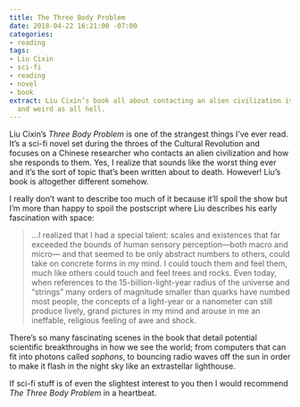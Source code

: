 ```yaml
---
title: The Three Body Problem
date: 2018-04-22 16:21:00 -07:00
categories:
- reading
tags:
- Liu Cixin
- sci-fi
- reading
- novel
- book
extract: Liu Cixin’s book all about contacting an alien civilization is outstanding
  and weird as all hell.
---
```


Liu Cixin’s _Three Body Problem_ is one of the strangest things I’ve ever read. It’s a sci-fi novel set during the throes of the Cultural Revolution and focuses on a Chinese researcher who contacts an alien civilization and how she responds to them. Yes, I realize that sounds like the worst thing ever and it’s the sort of topic that’s been written about to death. However! Liu’s book is altogether different somehow. 

I really don’t want to describe too much of it because it’ll spoil the show but I’m more than happy to spoil the postscript where Liu describes his early fascination with space:

> ...I realized that I had a special talent: scales and existences that far exceeded the bounds of human sensory perception—both macro and micro— and that seemed to be only abstract numbers to others, could take on concrete forms in my mind. I could touch them and feel them, much like others could touch and feel trees and rocks. Even today, when references to the 15-billion-light-year radius of the universe and “strings” many orders of magnitude smaller than quarks have numbed most people, the concepts of a light-year or a nanometer can still produce lively, grand pictures in my mind and arouse in me an ineffable, religious feeling of awe and shock.

There’s so many fascinating scenes in the book that detail potential scientific breakthroughs in how we see the world; from computers that can fit into photons called _sophons_, to bouncing radio waves off the sun in order to make it flash in the night sky like an extrastellar lighthouse.

If sci-fi stuff is of even the slightest interest to you then I would recommend _The Three Body Problem_ in a heartbeat.